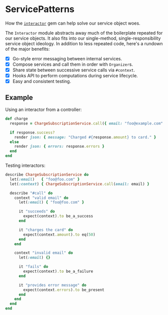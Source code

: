# ServicePatterns

How the [`interactor`](https://github.com/collectiveidea/interactor-rails) gem can help solve our service object woes.

The `Interactor` module abstracts away much of the boilerplate repeated for our service objects. It also fits into our single-method, single-responsibility service object ideology. In addition to less repeated code, here's a rundown of the major benefits:

- [x] Go-style error messaging between internal services.
- [x] Compose services and call them in order with `Organizer`s.
- [x] Share state between successive service calls via `#context`.
- [x] Hooks API to perform computations during service lifecycle.
- [x] Easy and consistent testing.

## Example

Using an interactor from a controller:

```rb
def charge
  response = ChargeSubscriptionService.call({ email: "foo@example.com" })

  if response.success?
    render json: { message: "Charged #{response.amount} to card." }
  else
    render json: { errors: response.errors }
  end
end
```

Testing interactors:

```rb
describe ChargeSubscriptionService do
  let(:email)   { "foo@foo.com" }
  let(:context) { ChargeSubscriptionService.call(email: email) }

  describe "#call" do
    context "valid email" do
      let(:email) { "foo@foo.com" }

      it "succeeds" do
        expect(context).to be_a_success
      end

      it "charges the card" do
        expect(context.amount).to eq(50)
      end
    end

    context "invalid email" do
      let(:email) {}

      it "fails" do
        expect(context).to be_a_failure
      end

      it "provides error message" do
        expect(context.errors).to be_present
      end
    end
  end
end
```

